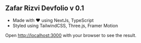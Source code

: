 ## Zafar Rizvi Devfolio v 0.1

- Made with :heart: using NextJs, TypeScript
- Styled using TailwindCSS, Three.js, Framer Motion

Open [http://localhost:3000](http://localhost:3000) with your browser to see the result.
